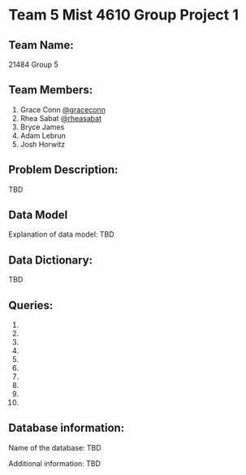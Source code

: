 # Team 5 Mist 4610 Group Project 1

## Team Name: 
21484 Group 5 

## Team Members:

1. Grace Conn [@graceconn](https://www.github.com/graceconn)
2. Rhea Sabat [@rheasabat](https://www.github.com/rheasabat)
3. Bryce James
4. Adam Lebrun
5. Josh Horwitz

## Problem Description:

TBD

## Data Model

Explanation of data model: 
TBD

## Data Dictionary:

TBD

## Queries:

1.

2.

3.

4.

5.

6.

7.

8.

9.

10.

## Database information:

Name of the database: TBD

Additional information: TBD
